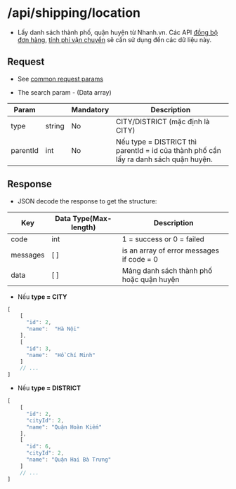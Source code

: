   # /api/shipping/location

- Lấy danh sách thành phố, quận huyện từ Nhanh.vn.
Các API [đồng bộ đơn hàng](/order/add.md), [tính phí vận chuyển](/shipping/fee.md) sẽ cần sử dụng đến các dữ liệu này.

## Request
- See [common request params](/api.md#request)

- The search param - (Data array)

Param | | Mandatory | Description
----| ----------- | ----------- | -------
type | string | No | CITY/DISTRICT (mặc định là CITY)
parentId | int | No | Nếu type = DISTRICT thì parentId = id của thành phố cần lấy ra danh sách quận huyện.

## Response 
- JSON decode the response to get the structure:

Key | Data Type(Max-length) | Description
------| ------- | ---------
code | int | 1 = success or 0 = failed
messages | [ ] |is an array of error messages if code = 0
data | [ ] | Mảng danh sách thành phố hoặc quận huyện

- Nếu **type = CITY**

```js
[
    [
      "id": 2,
      "name":  "Hà Nội"
    ],
    [
      "id": 3,
      "name":  "Hồ Chí Minh"
    ]
    // ...
]
```

- Nếu **type = DISTRICT**

```js
[
    [
      "id": 2,
      "cityId": 2,
      "name": "Quận Hoàn Kiếm"
    ],	
    [
      "id": 6,
      "cityId": 2,
      "name": "Quận Hai Bà Trưng"
    ]
    // ...
]
```
 
